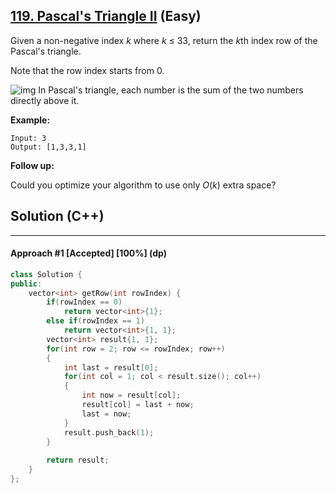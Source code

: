 ## [119. Pascal's Triangle II](https://leetcode.com/problems/pascals-triangle-ii/) (Easy)

Given a non-negative index *k* where *k* ≤ 33, return the *k*th index row of the Pascal's triangle.

Note that the row index starts from 0.

![img](https://upload.wikimedia.org/wikipedia/commons/0/0d/PascalTriangleAnimated2.gif)
 In Pascal's triangle, each number is the sum of the two numbers directly above it.

**Example:**

```
Input: 3
Output: [1,3,3,1]
```

  **Follow up:**

  Could you optimize your algorithm to use only *O*(*k*) extra space?

## Solution (C++)

---

#### Approach #1  [Accepted] [100%] (dp)

```c++
class Solution {
public:
    vector<int> getRow(int rowIndex) {
        if(rowIndex == 0)
            return vector<int>{1};
        else if(rowIndex == 1)
            return vector<int>{1, 1};
        vector<int> result{1, 1};
        for(int row = 2; row <= rowIndex; row++)
        {
            int last = result[0];
            for(int col = 1; col < result.size(); col++)
            {
                int now = result[col];
                result[col] = last + now;
                last = now;
            }
            result.push_back(1);
        }
        
        return result;
    }
};
```


